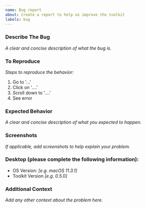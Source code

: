 ```yaml
---
name: Bug report
about: Create a report to help us improve the toolkit
labels: bug
---
```


<!--
  ⚠️⚠️ Do Not Delete This! bug_report_template ⚠️⚠️

  📖 Please read our Rules of Conduct: https://opensource.microsoft.com/codeofconduct/
  🔎 Please search existing issues to avoid creating duplicates.
-->

### Describe The Bug

_A clear and concise description of what the bug is._

### To Reproduce

_Steps to reproduce the behavior:_

1. Go to '...'
2. Click on '....'
3. Scroll down to '....'
4. See error

### Expected Behavior

_A clear and concise description of what you expected to happen._

### Screenshots

_If applicable, add screenshots to help explain your problem._

### Desktop (please complete the following information):

-   OS Version: _[e.g. macOS 11.3.1]_
-   Toolkit Version _[e.g. 0.5.0]_

### Additional Context

_Add any other context about the problem here._
